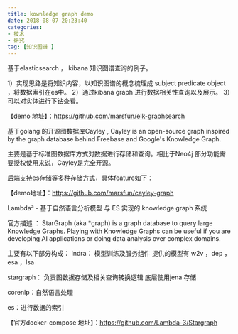 ```yaml
---
title: kownledge graph demo
date: 2018-08-07 20:23:40
categories: 
- 技术
- 研究
tag: [知识图谱 ]
---
```

 基于elasticsearch ， kibana 知识图谱查询的例子。

1）实现思路是将知识内容，以知识图谱的概念梳理成 subject predicate object   ，将数据索引在es中。
2）通过kibana graph 进行数据相关性查询以及展示。
3）可以对实体进行下钻查看。
<!-- more -->
【demo 地址】：https://github.com/marsfun/elk-graphsearch

基于golang 的开源图数据库Cayley , Cayley is an open-source graph inspired by the graph database behind Freebase and Google's Knowledge Graph.

主要是基于标准图数据库方式对数据进行存储和查询。相比于Neo4j 部分功能需要授权使用来说，Cayley是完全开源。

后端支持es存储等多种存储方式，具体feature如下：


【demo地址】：https://github.com/marsfun/cayley-graph

Lambda³ - 基于自然语言分析模型 与 ES 实现的 knowledge graph 系统 
  
官方描述 ： StarGraph (aka *graph) is a graph database to query large Knowledge Graphs. Playing with Knowledge Graphs can be useful if you are developing AI applications or doing data analysis over complex domains.

  主要有以下部分构成：
  Indra： 模型训练及服务组件
               提供的模型有  w2v ，dep ，esa ，lsa

  stargraph： 负责图数据存储及相关查询转换逻辑
                      底层使用jena 存储

  corenlp：自然语言处理

  es：进行数据的索引
  

【官方docker-compose  地址】：https://github.com/Lambda-3/Stargraph    
